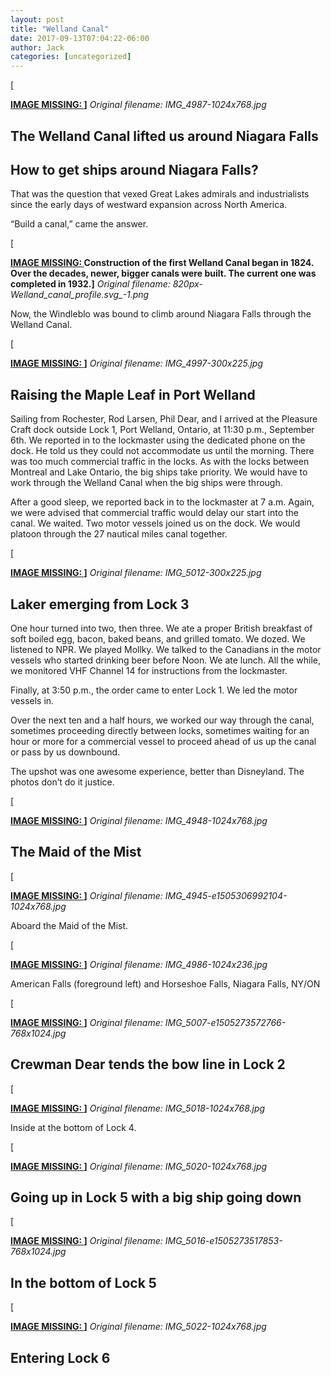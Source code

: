 ```yaml
---
layout: post
title: "Welland Canal"
date: 2017-09-13T07:04:22-06:00
author: Jack
categories: [uncategorized]
---
```


[<!-- IMAGE PLACEHOLDER
Original URL: http://windleblo.com/wp-content/uploads/2017/09/IMG_4987-1024x768.jpg
Filename: IMG_4987-1024x768.jpg
Date path: 2017/09/IMG_4987-1024x768.jpg
Caption: ](/wp-content/uploads/2017/09/IMG_4987.jpg)
Instructions: Replace this comment with actual image upload
-->

**[IMAGE MISSING: ](/wp-content/uploads/2017/09/IMG_4987.jpg)]**
*Original filename: IMG_4987-1024x768.jpg*

## The Welland Canal lifted us around Niagara Falls

## How to get ships around Niagara Falls?

That was the question that vexed Great Lakes admirals and industrialists since the early days of westward expansion across North America.

“Build a canal,” came the answer.

[<!-- IMAGE PLACEHOLDER
Original URL: http://windleblo.com/wp-content/uploads/2017/09/820px-Welland_canal_profile.svg_-1.png
Filename: 820px-Welland_canal_profile.svg_-1.png
Date path: 2017/09/820px-Welland_canal_profile.svg_-1.png
Caption: ](/wp-content/uploads/2017/09/820px-Welland_canal_profile.svg_-1.png)Construction of the first Welland Canal began in 1824. Over the decades, newer, bigger canals were built. The current one was completed in 1932.
Instructions: Replace this comment with actual image upload
-->

**[IMAGE MISSING: ](/wp-content/uploads/2017/09/820px-Welland_canal_profile.svg_-1.png)Construction of the first Welland Canal began in 1824. Over the decades, newer, bigger canals were built. The current one was completed in 1932.]**
*Original filename: 820px-Welland_canal_profile.svg_-1.png*

Now, the Windleblo was bound to climb around Niagara Falls through the Welland Canal.

[<!-- IMAGE PLACEHOLDER
Original URL: http://windleblo.com/wp-content/uploads/2017/09/IMG_4997-300x225.jpg
Filename: IMG_4997-300x225.jpg
Date path: 2017/09/IMG_4997-300x225.jpg
Caption: ](/wp-content/uploads/2017/09/IMG_4997.jpg)
Instructions: Replace this comment with actual image upload
-->

**[IMAGE MISSING: ](/wp-content/uploads/2017/09/IMG_4997.jpg)]**
*Original filename: IMG_4997-300x225.jpg*

## Raising the Maple Leaf in Port Welland

Sailing from Rochester, Rod Larsen, Phil Dear, and I arrived at the Pleasure Craft dock outside Lock 1, Port Welland, Ontario, at 11:30 p.m., September 6th. We reported in to the lockmaster using the dedicated phone on the dock. He told us they could not accommodate us until the morning. There was too much commercial traffic in the locks. As with the locks between Montreal and Lake Ontario, the big ships take priority. We would have to work through the Welland Canal when the big ships were through.

After a good sleep, we reported back in to the lockmaster at 7 a.m. Again, we were advised that commercial traffic would delay our start into the canal. We waited. Two motor vessels joined us on the dock. We would platoon through the 27 nautical miles canal together.

[<!-- IMAGE PLACEHOLDER
Original URL: http://windleblo.com/wp-content/uploads/2017/09/IMG_5012-300x225.jpg
Filename: IMG_5012-300x225.jpg
Date path: 2017/09/IMG_5012-300x225.jpg
Caption: ](/wp-content/uploads/2017/09/IMG_5012.jpg)
Instructions: Replace this comment with actual image upload
-->

**[IMAGE MISSING: ](/wp-content/uploads/2017/09/IMG_5012.jpg)]**
*Original filename: IMG_5012-300x225.jpg*

## Laker emerging from Lock 3

One hour turned into two, then three. We ate a proper British breakfast of soft boiled egg, bacon, baked beans, and grilled tomato. We dozed. We listened to NPR. We played Mollky. We talked to the Canadians in the motor vessels who started drinking beer before Noon. We ate lunch. All the while, we monitored VHF Channel 14 for instructions from the lockmaster.

Finally, at 3:50 p.m., the order came to enter Lock 1. We led the motor vessels in.

Over the next ten and a half hours, we worked our way through the canal, sometimes proceeding directly between locks, sometimes waiting for an hour or more for a commercial vessel to proceed ahead of us up the canal or pass by us downbound.

The upshot was one awesome experience, better than Disneyland. The photos don’t do it justice.

[<!-- IMAGE PLACEHOLDER
Original URL: http://windleblo.com/wp-content/uploads/2017/09/IMG_4948-1024x768.jpg
Filename: IMG_4948-1024x768.jpg
Date path: 2017/09/IMG_4948-1024x768.jpg
Caption: ](/wp-content/uploads/2017/09/IMG_4948.jpg)
Instructions: Replace this comment with actual image upload
-->

**[IMAGE MISSING: ](/wp-content/uploads/2017/09/IMG_4948.jpg)]**
*Original filename: IMG_4948-1024x768.jpg*

## The Maid of the Mist

[<!-- IMAGE PLACEHOLDER
Original URL: http://windleblo.com/wp-content/uploads/2017/09/IMG_4945-e1505306992104-1024x768.jpg
Filename: IMG_4945-e1505306992104-1024x768.jpg
Date path: 2017/09/IMG_4945-e1505306992104-1024x768.jpg
Caption: ](/wp-content/uploads/2017/09/IMG_4945-e1505306992104.jpg)
Instructions: Replace this comment with actual image upload
-->

**[IMAGE MISSING: ](/wp-content/uploads/2017/09/IMG_4945-e1505306992104.jpg)]**
*Original filename: IMG_4945-e1505306992104-1024x768.jpg*

Aboard the Maid of the Mist.

[<!-- IMAGE PLACEHOLDER
Original URL: http://windleblo.com/wp-content/uploads/2017/09/IMG_4986-1024x236.jpg
Filename: IMG_4986-1024x236.jpg
Date path: 2017/09/IMG_4986-1024x236.jpg
Caption: ](/wp-content/uploads/2017/09/IMG_4986.jpg)
Instructions: Replace this comment with actual image upload
-->

**[IMAGE MISSING: ](/wp-content/uploads/2017/09/IMG_4986.jpg)]**
*Original filename: IMG_4986-1024x236.jpg*

American Falls (foreground left) and Horseshoe Falls, Niagara Falls, NY/ON

[<!-- IMAGE PLACEHOLDER
Original URL: http://windleblo.com/wp-content/uploads/2017/09/IMG_5007-e1505273572766-768x1024.jpg
Filename: IMG_5007-e1505273572766-768x1024.jpg
Date path: 2017/09/IMG_5007-e1505273572766-768x1024.jpg
Caption: ](/wp-content/uploads/2017/09/IMG_5007-e1505273572766.jpg)
Instructions: Replace this comment with actual image upload
-->

**[IMAGE MISSING: ](/wp-content/uploads/2017/09/IMG_5007-e1505273572766.jpg)]**
*Original filename: IMG_5007-e1505273572766-768x1024.jpg*

## Crewman Dear tends the bow line in Lock 2

[<!-- IMAGE PLACEHOLDER
Original URL: http://windleblo.com/wp-content/uploads/2017/09/IMG_5018-1024x768.jpg
Filename: IMG_5018-1024x768.jpg
Date path: 2017/09/IMG_5018-1024x768.jpg
Caption: ](/wp-content/uploads/2017/09/IMG_5018.jpg)
Instructions: Replace this comment with actual image upload
-->

**[IMAGE MISSING: ](/wp-content/uploads/2017/09/IMG_5018.jpg)]**
*Original filename: IMG_5018-1024x768.jpg*

Inside at the bottom of Lock 4.

[<!-- IMAGE PLACEHOLDER
Original URL: http://windleblo.com/wp-content/uploads/2017/09/IMG_5020-1024x768.jpg
Filename: IMG_5020-1024x768.jpg
Date path: 2017/09/IMG_5020-1024x768.jpg
Caption: ](/wp-content/uploads/2017/09/IMG_5020.jpg)
Instructions: Replace this comment with actual image upload
-->

**[IMAGE MISSING: ](/wp-content/uploads/2017/09/IMG_5020.jpg)]**
*Original filename: IMG_5020-1024x768.jpg*

## Going up in Lock 5 with a big ship going down

[<!-- IMAGE PLACEHOLDER
Original URL: http://windleblo.com/wp-content/uploads/2017/09/IMG_5016-e1505273517853-768x1024.jpg
Filename: IMG_5016-e1505273517853-768x1024.jpg
Date path: 2017/09/IMG_5016-e1505273517853-768x1024.jpg
Caption: ](/wp-content/uploads/2017/09/IMG_5016-e1505273517853.jpg)
Instructions: Replace this comment with actual image upload
-->

**[IMAGE MISSING: ](/wp-content/uploads/2017/09/IMG_5016-e1505273517853.jpg)]**
*Original filename: IMG_5016-e1505273517853-768x1024.jpg*

## In the bottom of Lock 5

[<!-- IMAGE PLACEHOLDER
Original URL: http://windleblo.com/wp-content/uploads/2017/09/IMG_5022-1024x768.jpg
Filename: IMG_5022-1024x768.jpg
Date path: 2017/09/IMG_5022-1024x768.jpg
Caption: ](/wp-content/uploads/2017/09/IMG_5022.jpg)
Instructions: Replace this comment with actual image upload
-->

**[IMAGE MISSING: ](/wp-content/uploads/2017/09/IMG_5022.jpg)]**
*Original filename: IMG_5022-1024x768.jpg*

## Entering Lock 6